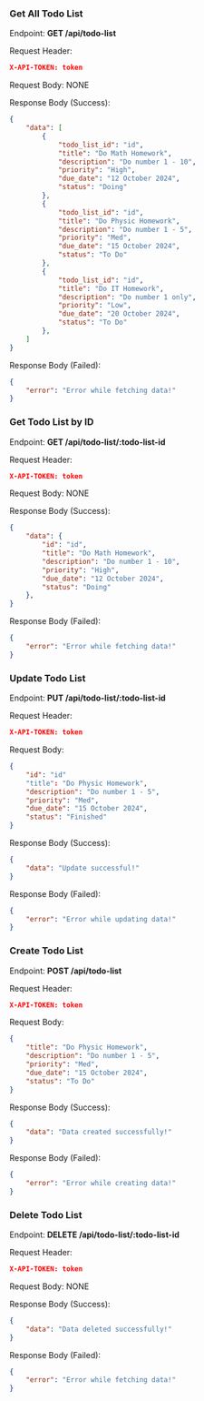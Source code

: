 
### Get All Todo List

Endpoint: **GET /api/todo-list**

Request Header:
```json
X-API-TOKEN: token
```

Request Body: NONE

Response Body (Success):
```json
{
	"data": [
		{
			"todo_list_id": "id",
			"title": "Do Math Homework",
			"description": "Do number 1 - 10",
			"priority": "High",
			"due_date": "12 October 2024",
			"status": "Doing"
		},
		{
			"todo_list_id": "id",
			"title": "Do Physic Homework",
			"description": "Do number 1 - 5",
			"priority": "Med",
			"due_date": "15 October 2024",
			"status": "To Do"
		},
		{
			"todo_list_id": "id",
			"title": "Do IT Homework",
			"description": "Do number 1 only",
			"priority": "Low",
			"due_date": "20 October 2024",
			"status": "To Do"
		},
	]
}
```

Response Body (Failed):
```json
{
	"error": "Error while fetching data!"
}
```

### Get Todo List by ID

Endpoint: **GET /api/todo-list/:todo-list-id**

Request Header:
```json
X-API-TOKEN: token
```

Request Body: NONE

Response Body (Success):
```json
{
	"data": {
		"id": "id",
		"title": "Do Math Homework",
		"description": "Do number 1 - 10",
		"priority": "High",
		"due_date": "12 October 2024",
		"status": "Doing"
	},
}
```

Response Body (Failed):
```json
{
	"error": "Error while fetching data!"
}
```

### Update Todo List

Endpoint: **PUT /api/todo-list/:todo-list-id**

Request Header:
```json
X-API-TOKEN: token
```

Request Body: 
```json
{
	"id": "id"
	"title": "Do Physic Homework",
	"description": "Do number 1 - 5",
	"priority": "Med",
	"due_date": "15 October 2024",
	"status": "Finished"
}
```

Response Body (Success):
```json
{
	"data": "Update successful!"
}
```

Response Body (Failed):
```json
{
	"error": "Error while updating data!"
}
```

### Create Todo List

Endpoint: **POST /api/todo-list**

Request Header:
```json
X-API-TOKEN: token
```

Request Body: 
```json
{
	"title": "Do Physic Homework",
	"description": "Do number 1 - 5",
	"priority": "Med",
	"due_date": "15 October 2024",
	"status": "To Do"
}
```

Response Body (Success):
```json
{
	"data": "Data created successfully!"
}
```

Response Body (Failed):
```json
{
	"error": "Error while creating data!"
}
```

### Delete Todo List

Endpoint: **DELETE /api/todo-list/:todo-list-id**

Request Header:
```json
X-API-TOKEN: token
```

Request Body: NONE

Response Body (Success):
```json
{
	"data": "Data deleted successfully!"
}
```

Response Body (Failed):
```json
{
	"error": "Error while fetching data!"
}
```
